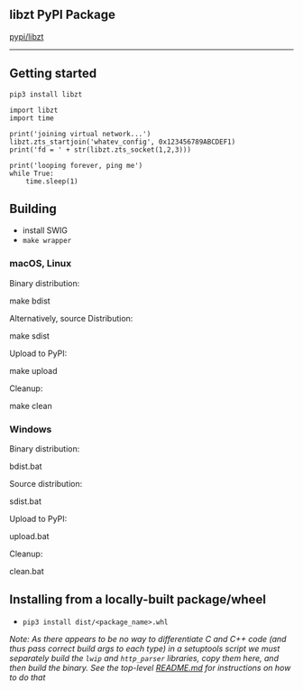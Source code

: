 ## libzt PyPI Package
[pypi/libzt](https://pypi.python.org/pypi/libzt)
***

## Getting started

`pip3 install libzt`

```
import libzt
import time

print('joining virtual network...')
libzt.zts_startjoin('whatev_config', 0x123456789ABCDEF1)
print('fd = ' + str(libzt.zts_socket(1,2,3)))

print('looping forever, ping me')
while True:
    time.sleep(1)
```

## Building

 - install SWIG
 - `make wrapper`

### macOS, Linux

Binary distribution: 

make bdist

Alternatively, source Distribution: 

make sdist

Upload to PyPI: 

make upload

Cleanup:

make clean

### Windows

Binary distribution:

bdist.bat

Source distribution:

sdist.bat

Upload to PyPI:

upload.bat

Cleanup:

clean.bat

## Installing from a locally-built package/wheel

 - `pip3 install dist/<package_name>.whl`

*Note: As there appears to be no way to differentiate C and C++ code (and thus pass correct build args to each type) in a setuptools script we must separately build the `lwip` and `http_parser` libraries, copy them here, and then build the binary. See the top-level [README.md](../../README.md) for instructions on how to do that*
